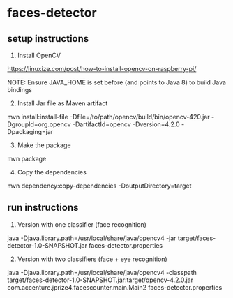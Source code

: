 # faces-detector

## setup instructions

1. Install OpenCV

https://linuxize.com/post/how-to-install-opencv-on-raspberry-pi/

NOTE: Ensure JAVA_HOME is set before (and points to Java 8) to build Java bindings


2. Install Jar file as Maven artifact

mvn install:install-file -Dfile=/to/path/opencv/build/bin/opencv-420.jar -DgroupId=org.opencv -DartifactId=opencv -Dversion=4.2.0 -Dpackaging=jar


3. Make the package

mvn package


4. Copy the dependencies

mvn dependency:copy-dependencies -DoutputDirectory=target


## run instructions

1. Version with one classifier (face recognition)

java -Djava.library.path=/usr/local/share/java/opencv4 -jar target/faces-detector-1.0-SNAPSHOT.jar faces-detector.properties


2. Version with two classifiers (face + eye recognition)

java -Djava.library.path=/usr/local/share/java/opencv4 -classpath target/faces-detector-1.0-SNAPSHOT.jar:target/opencv-4.2.0.jar com.accenture.jprize4.facescounter.main.Main2 faces-detector.properties

